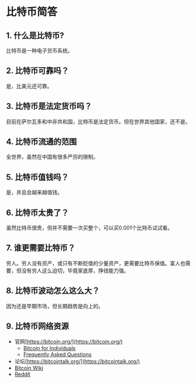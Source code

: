 # 比特币简答

## 1. 什么是比特币?

比特币是一种电子货币系统。

## 2. 比特币可靠吗？

是，比美元还可靠。

## 3. 比特币是法定货币吗？

目前在萨尔瓦多和中非共和国，比特币是法定货币。但在世界其他国家，还不是。

## 4. 比特币流通的范围

全世界，虽然在中国有很多严厉的限制。

## 5. 比特币值钱吗？

是，并且会越来越值钱。

## 6. 比特币太贵了？

虽然比特币很贵，但并不需要一次买整个，可以买0.001个比特币试试看。

## 7. 谁更需要比特币？

穷人。穷人没有资产，或只有不断贬值的少量资产，更需要比特币保值。富人也需要，但没有穷人这么迫切，毕竟家底厚，挣钱能力强。

## 8. 比特币波动怎么这么大？

因为还是早期市场，但长期趋势是向上的。

## 9. 比特币网络资源

* 官网[https://bitcoin.org/](https://bitcoin.org/)
  * [Bitcoin for Individuals](https://bitcoin.org/en/bitcoin-for-individuals)
  * [Frequently Asked Questions](https://bitcoin.org/en/faq)
* 论坛[https://bitcointalk.org/](https://bitcointalk.org/)
* [Bitcoin Wiki](https://en.bitcoin.it/wiki/Main_Page)
* [Reddit](https://www.reddit.com/r/Bitcoin)